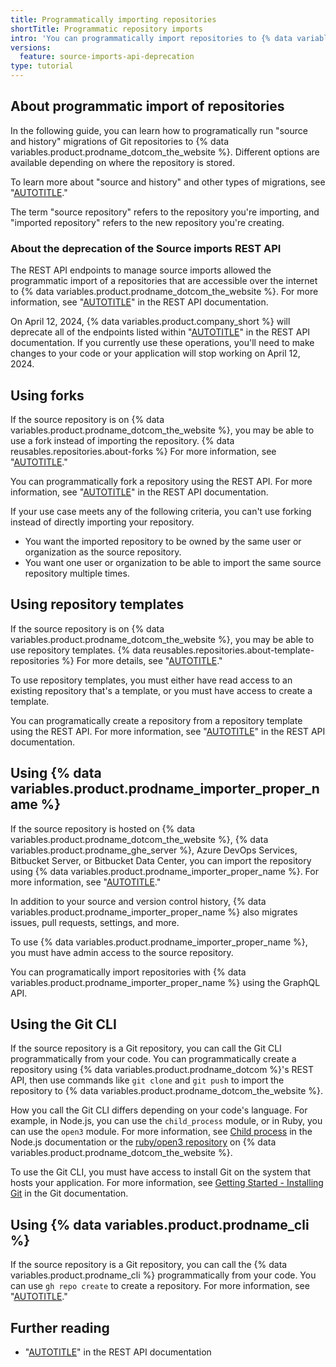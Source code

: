 ```yaml
---
title: Programmatically importing repositories
shortTitle: Programmatic repository imports
intro: 'You can programmatically import repositories to {% data variables.product.prodname_dotcom_the_website %}.'
versions:
  feature: source-imports-api-deprecation
type: tutorial
---
```


## About programmatic import of repositories

In the following guide, you can learn how to programatically run "source and history" migrations of Git repositories to {% data variables.product.prodname_dotcom_the_website %}. Different options are available depending on where the repository is stored.

To learn more about "source and history" and other types of migrations, see "[AUTOTITLE](/migrations/overview/planning-your-migration-to-github)."

The term "source repository" refers to the repository you're importing, and "imported repository" refers to the new repository you're creating.

### About the deprecation of the Source imports REST API

The REST API endpoints to manage source imports allowed the programmatic import of a repositories that are accessible over the internet to {% data variables.product.prodname_dotcom_the_website %}. For more information, see "[AUTOTITLE](/rest/migrations/source-imports)" in the REST API documentation.

On April 12, 2024, {% data variables.product.company_short %} will deprecate all of the endpoints listed within "[AUTOTITLE](/rest/migrations/source-imports)" in the REST API documentation. If you currently use these operations, you'll need to make changes to your code or your application will stop working on April 12, 2024.

## Using forks

If the source repository is on {% data variables.product.prodname_dotcom_the_website %}, you may be able to use a fork instead of importing the repository. {% data reusables.repositories.about-forks %} For more information, see "[AUTOTITLE](/pull-requests/collaborating-with-pull-requests/working-with-forks/about-forks)."

You can programmatically fork a repository using the REST API. For more information, see "[AUTOTITLE](/rest/repos/forks)" in the REST API documentation.

If your use case meets any of the following criteria, you can't use forking instead of directly importing your repository.

- You want the imported repository to be owned by the same user or organization as the source repository.
- You want one user or organization to be able to import the same source repository multiple times.

## Using repository templates

If the source repository is on {% data variables.product.prodname_dotcom_the_website %}, you may be able to use repository templates. {% data reusables.repositories.about-template-repositories %} For more details, see "[AUTOTITLE](/repositories/creating-and-managing-repositories/creating-a-template-repository)."

To use repository templates, you must either have read access to an existing repository that's a template, or you must have access to create a template.

You can programatically create a repository from a repository template using the REST API. For more information, see "[AUTOTITLE](/rest/repos/repos)" in the REST API documentation.

## Using {% data variables.product.prodname_importer_proper_name %}

If the source repository is hosted on {% data variables.product.prodname_dotcom_the_website %}, {% data variables.product.prodname_ghe_server %}, Azure DevOps Services, Bitbucket Server, or Bitbucket Data Center, you can import the repository using {% data variables.product.prodname_importer_proper_name %}. For more information, see "[AUTOTITLE](/migrations/using-github-enterprise-importer/understanding-github-enterprise-importer/about-github-enterprise-importer)."

In addition to your source and version control history, {% data variables.product.prodname_importer_proper_name %} also migrates issues, pull requests, settings, and more.

To use {% data variables.product.prodname_importer_proper_name %}, you must have admin access to the source repository.

You can programatically import repositories with {% data variables.product.prodname_importer_proper_name %} using the GraphQL API.

## Using the Git CLI

If the source repository is a Git repository, you can call the Git CLI programmatically from your code. You can programmatically create a repository using {% data variables.product.prodname_dotcom %}'s REST API, then use commands like `git clone` and `git push` to import the repository to {% data variables.product.prodname_dotcom_the_website %}.

How you call the Git CLI differs depending on your code's language. For example, in Node.js, you can use the `child_process` module, or in Ruby, you can use the `open3` module. For more information, see [Child process](https://nodejs.org/api/child_process.html) in the Node.js documentation or the [ruby/open3 repository](https://github.com/ruby/open3) on {% data variables.product.prodname_dotcom_the_website %}.

To use the Git CLI, you must have access to install Git on the system that hosts your application. For more information, see [Getting Started - Installing Git](https://git-scm.com/book/en/v2/Getting-Started-Installing-Git) in the Git documentation.

## Using {% data variables.product.prodname_cli %}

If the source repository is a Git repository, you can call the {% data variables.product.prodname_cli %} programmatically from your code. You can use `gh repo create` to create a repository. For more information, see "[AUTOTITLE](/github-cli/github-cli/about-github-cli)."

## Further reading

- "[AUTOTITLE](/rest/repos/repos)" in the REST API documentation
